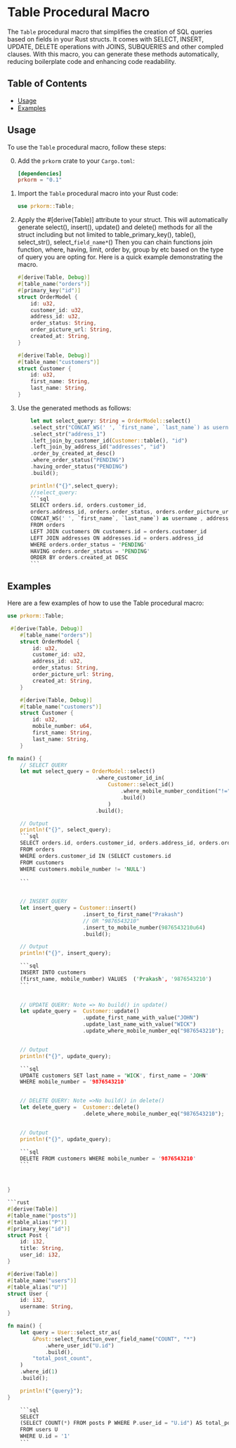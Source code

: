 # Table Procedural Macro

The `Table` procedural macro that simplifies the creation of SQL queries based on fields in your Rust structs. It comes with SELECT, INSERT, UPDATE, DELETE operations with JOINS, SUBQUERIES and other compled clauses. With this macro, you can generate these methods automatically, reducing boilerplate code and enhancing code readability.

## Table of Contents
- [Usage](#usage)
- [Examples](#examples)


## Usage

To use the `Table` procedural macro, follow these steps:

0. Add the `prkorm` crate to your `Cargo.toml`:

   ```toml
   [dependencies]
   prkorm = "0.1"
   ```

1. Import the `Table` procedural macro into your Rust code:
    ```rust
    use prkorm::Table;
    ```

2. Apply the #[derive(Table)] attribute to your struct. This will           automatically generate select(), insert(), update() and delete() methods for all the struct including but not limited to table_primary_key(), table(), select_str(), select_`field_name*`() Then you can chain functions join function, where, having, limit, order by, group by etc based on the type of query you are opting for.
Here is a quick example demonstrating the macro.
    ```rust
    #[derive(Table, Debug)]
    #[table_name("orders")]
    #[primary_key("id")]
    struct OrderModel {
        id: u32,
        customer_id: u32,
        address_id: u32,
        order_status: String,
        order_picture_url: String,
        created_at: String,
    }

    #[derive(Table, Debug)]
    #[table_name("customers")]
    struct Customer {
        id: u32,
        first_name: String,
        last_name: String,
    }
    ```

3. Use the generated methods as follows:

    ```rust
        let mut select_query: String = OrderModel::select()
        .select_str("CONCAT_WS(' ', `first_name`, `last_name`) as username ")
        .select_str("address_1")
        .left_join_by_customer_id(Customer::table(), "id")
        .left_join_by_address_id("addresses", "id")
        .order_by_created_at_desc()
        .where_order_status("PENDING")
        .having_order_status("PENDING")
        .build();

        println!("{}",select_query);
        //select_query:
        ```sql
        SELECT orders.id, orders.customer_id, 
        orders.address_id, orders.order_status, orders.order_picture_url, orders.created_at, 
        CONCAT_WS(' ', `first_name`, `last_name`) as username , address_1      
        FROM orders
        LEFT JOIN customers ON customers.id = orders.customer_id
        LEFT JOIN addresses ON addresses.id = orders.address_id
        WHERE orders.order_status = 'PENDING'
        HAVING orders.order_status = 'PENDING'
        ORDER BY orders.created_at DESC
        ```
    ```

## Examples
Here are a few examples of how to use the Table procedural macro:
```rust
use prkorm::Table;

 #[derive(Table, Debug)]
    #[table_name("orders")]
    struct OrderModel {
        id: u32,
        customer_id: u32,
        address_id: u32,
        order_status: String,
        order_picture_url: String,
        created_at: String,
    }

    #[derive(Table, Debug)]
    #[table_name("customers")]
    struct Customer {
        id: u32,
        mobile_number: u64,
        first_name: String,
        last_name: String,
    }

fn main() {
    // SELECT QUERY
    let mut select_query = OrderModel::select()
                            .where_customer_id_in(
                                Customer::select_id()
                                    .where_mobile_number_condition("!=","NULL")
                                    .build()
                                )
                            .build();

    // Output
    println!("{}", select_query);
    ```sql
    SELECT orders.id, orders.customer_id, orders.address_id, orders.order_status, orders.order_picture_url, orders.created_at
    FROM orders
    WHERE orders.customer_id IN (SELECT customers.id
    FROM customers
    WHERE customers.mobile_number != 'NULL')
    
    ```
    

    // INSERT QUERY
    let insert_query = Customer::insert()
                        .insert_to_first_name("Prakash")
                        // OR "9876543210"
                        .insert_to_mobile_number(9876543210u64) 
                        .build();

    // Output
    println!("{}", insert_query);

    ```sql
    INSERT INTO customers
    (first_name, mobile_number) VALUES  ('Prakash', '9876543210')
    ```

    
    // UPDATE QUERY: Note => No build() in update()
    let update_query =  Customer::update()
                        .update_first_name_with_value("JOHN")
                        .update_last_name_with_value("WICK")
                        .update_where_mobile_number_eq("9876543210");


    // Output
    println!("{}", update_query);

    ```sql
    UPDATE customers SET last_name = 'WICK', first_name = 'JOHN' 
    WHERE mobile_number = '9876543210'


    // DELETE QUERY: Note =>No build() in delete()
    let delete_query =  Customer::delete()
                        .delete_where_mobile_number_eq("9876543210");


    // Output
    println!("{}", update_query);

    ```sql
    DELETE FROM customers WHERE mobile_number = '9876543210'
    ```



}

```rust
#[derive(Table)]
#[table_name("posts")]
#[table_alias("P")]
#[primary_key("id")]
struct Post {
    id: i32,
    title: String,
    user_id: i32,
}

#[derive(Table)]
#[table_name("users")]
#[table_alias("U")]
struct User {
    id: i32,
    username: String,
}

fn main() {
    let query = User::select_str_as(
        &Post::select_function_over_field_name("COUNT", "*")
            .where_user_id("U.id")
            .build(),
        "total_post_count",
    )
    .where_id(1)
    .build();

    println!("{query}");
}

    ```sql
    SELECT 
    (SELECT COUNT(*) FROM posts P WHERE P.user_id = "U.id") AS total_post_count  
    FROM users U
    WHERE U.id = '1'
    ```

```
